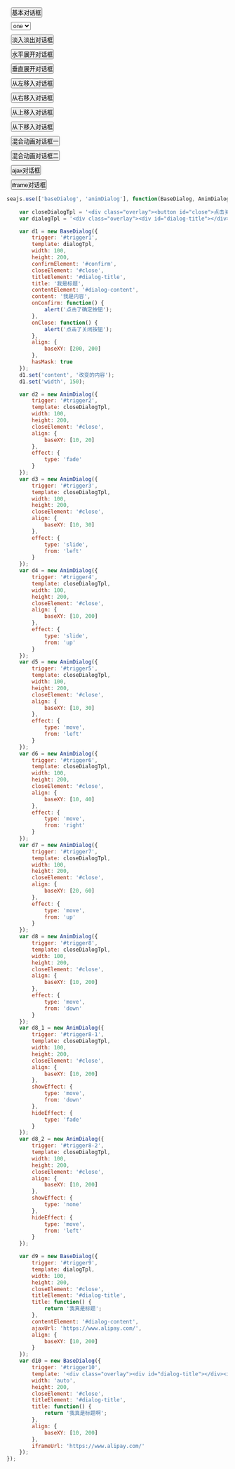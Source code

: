 <style>
    * {
        margin:0;
        padding:0;
    }
    .overlay {
        width: 100px;
        height: 300px;
        background: green;
    }
    input,select {
        display:block;
        margin:10px;
    }
</style>

<input type="button" id="trigger1" value="基本对话框" />
<select>
    <option value="1">one</option>
</select>
<input type="button" id="trigger2" value="淡入淡出对话框" />
<input type="button" id="trigger3" value="水平展开对话框" />
<input type="button" id="trigger4" value="垂直展开对话框" />
<input type="button" id="trigger5" value="从左移入对话框" />
<input type="button" id="trigger6" value="从右移入对话框" />
<input type="button" id="trigger7" value="从上移入对话框" />
<input type="button" id="trigger8" value="从下移入对话框" />
<input type="button" id="trigger8-1" value="混合动画对话框一" />
<input type="button" id="trigger8-2" value="混合动画对话框二" />

<input type="button" id="trigger9" value="ajax对话框" />
<input type="button" id="trigger10" value="iframe对话框" />
    
```javascript
seajs.use(['baseDialog', 'animDialog'], function(BaseDialog, AnimDialog) {
    
    var closeDialogTpl = '<div class="overlay"><button id="close">点击关闭</button><p>肯定是房间里萨的看法金克拉束带结发<a style="color:#fff;font-size:14px;padding-top:10px;" href="javascript:void(0)" data-overlay-role="trigger" data-overlay-action="hide">点击这里也可以关闭</a></p></div>';
    var dialogTpl = '<div class="overlay"><div id="dialog-title"></div><div id="dialog-content"></div><button id="confirm">确认按钮</button><button id="close">点击关闭</button></div>';

    var d1 = new BaseDialog({
        trigger: '#trigger1',
        template: dialogTpl,
        width: 100,
        height: 200,
        confirmElement: '#confirm',
        closeElement: '#close',
        titleElement: '#dialog-title',
        title: '我是标题',
        contentElement: '#dialog-content',
        content: '我是内容',
        onConfirm: function() {
            alert('点击了确定按钮');
        },
        onClose: function() {
            alert('点击了关闭按钮');
        },
        align: {
            baseXY: [200, 200]
        },
        hasMask: true
    });
    d1.set('content', '改变的内容');
    d1.set('width', 150);

    var d2 = new AnimDialog({
        trigger: '#trigger2',
        template: closeDialogTpl,
        width: 100,
        height: 200,
        closeElement: '#close',
        align: {
            baseXY: [10, 20]
        },
        effect: {
            type: 'fade'
        }
    });
    var d3 = new AnimDialog({
        trigger: '#trigger3',
        template: closeDialogTpl,
        width: 100,
        height: 200,
        closeElement: '#close',
        align: {
            baseXY: [10, 30]
        },
        effect: {
            type: 'slide',
            from: 'left'
        }
    });
    var d4 = new AnimDialog({
        trigger: '#trigger4',
        template: closeDialogTpl,
        width: 100,
        height: 200,
        closeElement: '#close',
        align: {
            baseXY: [10, 200]
        },
        effect: {
            type: 'slide',
            from: 'up'
        }
    });
    var d5 = new AnimDialog({
        trigger: '#trigger5',
        template: closeDialogTpl,
        width: 100,
        height: 200,
        closeElement: '#close',
        align: {
            baseXY: [10, 30]
        },
        effect: {
            type: 'move',
            from: 'left'
        }
    });
    var d6 = new AnimDialog({
        trigger: '#trigger6',
        template: closeDialogTpl,
        width: 100,
        height: 200,
        closeElement: '#close',
        align: {
            baseXY: [10, 40]
        },
        effect: {
            type: 'move',
            from: 'right'
        }
    });
    var d7 = new AnimDialog({
        trigger: '#trigger7',
        template: closeDialogTpl,
        width: 100,
        height: 200,
        closeElement: '#close',
        align: {
            baseXY: [20, 60]
        },
        effect: {
            type: 'move',
            from: 'up'
        }
    });
    var d8 = new AnimDialog({
        trigger: '#trigger8',
        template: closeDialogTpl,
        width: 100,
        height: 200,
        closeElement: '#close',
        align: {
            baseXY: [10, 200]
        },
        effect: {
            type: 'move',
            from: 'down'
        }
    });
    var d8_1 = new AnimDialog({
        trigger: '#trigger8-1',
        template: closeDialogTpl,
        width: 100,
        height: 200,
        closeElement: '#close',
        align: {
            baseXY: [10, 200]
        },
        showEffect: {
            type: 'move',
            from: 'down'
        },
        hideEffect: {
            type: 'fade'
        }
    });
    var d8_2 = new AnimDialog({
        trigger: '#trigger8-2',
        template: closeDialogTpl,
        width: 100,
        height: 200,
        closeElement: '#close',
        align: {
            baseXY: [10, 200]
        },
        showEffect: {
            type: 'none'
        },
        hideEffect: {
            type: 'move',
            from: 'left'
        }
    });

    var d9 = new BaseDialog({
        trigger: '#trigger9',
        template: dialogTpl,
        width: 100,
        height: 200,
        closeElement: '#close',
        titleElement: '#dialog-title',
        title: function() {
            return '我真是标题';
        },
        contentElement: '#dialog-content',
        ajaxUrl: 'https://www.alipay.com/',        
        align: {
            baseXY: [10, 200]
        }
    });
    var d10 = new BaseDialog({
        trigger: '#trigger10',
        template: '<div class="overlay"><div id="dialog-title"></div><iframe src=""></iframe><button id="close">点击关闭</button></div>',
        width: 'auto',
        height: 200,
        closeElement: '#close',
        titleElement: '#dialog-title',
        title: function() {
            return '我真是标题啊';
        },
        align: {
            baseXY: [10, 200]
        },
        iframeUrl: 'https://www.alipay.com/'
    });
});
```


